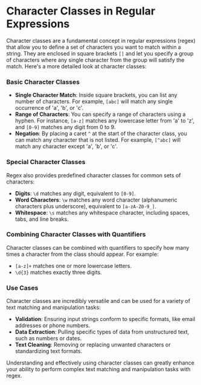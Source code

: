 # Character Classes in Regular Expressions

Character classes are a fundamental concept in regular expressions (regex) that allow you to define a set of characters you want to match within a string. They are enclosed in square brackets `[]` and let you specify a group of characters where any single character from the group will satisfy the match. Here's a more detailed look at character classes:

### Basic Character Classes

- **Single Character Match**: Inside square brackets, you can list any number of characters. For example, `[abc]` will match any single occurrence of 'a', 'b', or 'c'.
- **Range of Characters**: You can specify a range of characters using a hyphen. For instance, `[a-z]` matches any lowercase letter from 'a' to 'z', and `[0-9]` matches any digit from 0 to 9.
- **Negation**: By placing a caret `^` at the start of the character class, you can match any character that is not listed. For example, `[^abc]` will match any character except 'a', 'b', or 'c'.

### Special Character Classes

Regex also provides predefined character classes for common sets of characters:

- **Digits**: `\d` matches any digit, equivalent to `[0-9]`.
- **Word Characters**: `\w` matches any word character (alphanumeric characters plus underscore), equivalent to `[a-zA-Z0-9_]`.
- **Whitespace**: `\s` matches any whitespace character, including spaces, tabs, and line breaks.

### Combining Character Classes with Quantifiers

Character classes can be combined with quantifiers to specify how many times a character from the class should appear. For example:

- `[a-z]+` matches one or more lowercase letters.
- `\d{3}` matches exactly three digits.

### Use Cases

Character classes are incredibly versatile and can be used for a variety of text matching and manipulation tasks:

- **Validation**: Ensuring input strings conform to specific formats, like email addresses or phone numbers.
- **Data Extraction**: Pulling specific types of data from unstructured text, such as numbers or dates.
- **Text Cleaning**: Removing or replacing unwanted characters or standardizing text formats.

Understanding and effectively using character classes can greatly enhance your ability to perform complex text matching and manipulation tasks with regex.

